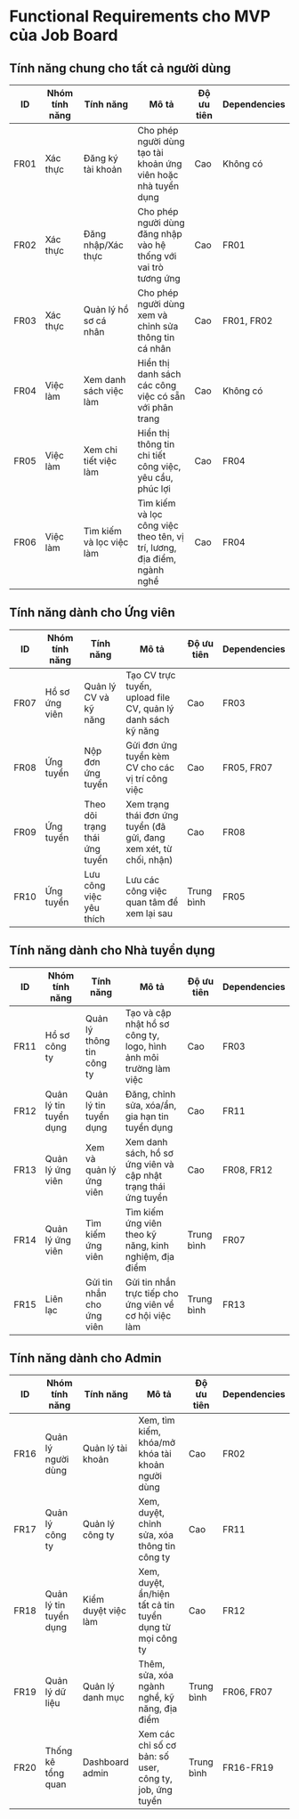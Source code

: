 # Functional Requirements cho MVP của Job Board

## Tính năng chung cho tất cả người dùng

| ID   | Nhóm tính năng | Tính năng                | Mô tả                                                                   | Độ ưu tiên | Dependencies |
| ---- | -------------- | ------------------------ | ----------------------------------------------------------------------- | ---------- | ------------ |
| FR01 | Xác thực       | Đăng ký tài khoản        | Cho phép người dùng tạo tài khoản ứng viên hoặc nhà tuyển dụng          | Cao        | Không có     |
| FR02 | Xác thực       | Đăng nhập/Xác thực       | Cho phép người dùng đăng nhập vào hệ thống với vai trò tương ứng        | Cao        | FR01         |
| FR03 | Xác thực       | Quản lý hồ sơ cá nhân    | Cho phép người dùng xem và chỉnh sửa thông tin cá nhân                  | Cao        | FR01, FR02   |
| FR04 | Việc làm       | Xem danh sách việc làm   | Hiển thị danh sách các công việc có sẵn với phân trang                  | Cao        | Không có     |
| FR05 | Việc làm       | Xem chi tiết việc làm    | Hiển thị thông tin chi tiết công việc, yêu cầu, phúc lợi                | Cao        | FR04         |
| FR06 | Việc làm       | Tìm kiếm và lọc việc làm | Tìm kiếm và lọc công việc theo tên, vị trí, lương, địa điểm, ngành nghề | Cao        | FR04         |

## Tính năng dành cho Ứng viên

| ID   | Nhóm tính năng | Tính năng                     | Mô tả                                                              | Độ ưu tiên | Dependencies |
| ---- | -------------- | ----------------------------- | ------------------------------------------------------------------ | ---------- | ------------ |
| FR07 | Hồ sơ ứng viên | Quản lý CV và kỹ năng         | Tạo CV trực tuyến, upload file CV, quản lý danh sách kỹ năng       | Cao        | FR03         |
| FR08 | Ứng tuyển      | Nộp đơn ứng tuyển             | Gửi đơn ứng tuyển kèm CV cho các vị trí công việc                  | Cao        | FR05, FR07   |
| FR09 | Ứng tuyển      | Theo dõi trạng thái ứng tuyển | Xem trạng thái đơn ứng tuyển (đã gửi, đang xem xét, từ chối, nhận) | Cao        | FR08         |
| FR10 | Ứng tuyển      | Lưu công việc yêu thích       | Lưu các công việc quan tâm để xem lại sau                          | Trung bình | FR05         |

## Tính năng dành cho Nhà tuyển dụng

| ID   | Nhóm tính năng         | Tính năng                 | Mô tả                                                             | Độ ưu tiên | Dependencies |
| ---- | ---------------------- | ------------------------- | ----------------------------------------------------------------- | ---------- | ------------ |
| FR11 | Hồ sơ công ty          | Quản lý thông tin công ty | Tạo và cập nhật hồ sơ công ty, logo, hình ảnh môi trường làm việc | Cao        | FR03         |
| FR12 | Quản lý tin tuyển dụng | Quản lý tin tuyển dụng    | Đăng, chỉnh sửa, xóa/ẩn, gia hạn tin tuyển dụng                   | Cao        | FR11         |
| FR13 | Quản lý ứng viên       | Xem và quản lý ứng viên   | Xem danh sách, hồ sơ ứng viên và cập nhật trạng thái ứng tuyển    | Cao        | FR08, FR12   |
| FR14 | Quản lý ứng viên       | Tìm kiếm ứng viên         | Tìm kiếm ứng viên theo kỹ năng, kinh nghiệm, địa điểm             | Trung bình | FR07         |
| FR15 | Liên lạc               | Gửi tin nhắn cho ứng viên | Gửi tin nhắn trực tiếp cho ứng viên về cơ hội việc làm            | Trung bình | FR13         |

## Tính năng dành cho Admin

| ID   | Nhóm tính năng         | Tính năng           | Mô tả                                                    | Độ ưu tiên | Dependencies |
| ---- | ---------------------- | ------------------- | -------------------------------------------------------- | ---------- | ------------ |
| FR16 | Quản lý người dùng     | Quản lý tài khoản   | Xem, tìm kiếm, khóa/mở khóa tài khoản người dùng         | Cao        | FR02         |
| FR17 | Quản lý công ty        | Quản lý công ty     | Xem, duyệt, chỉnh sửa, xóa thông tin công ty             | Cao        | FR11         |
| FR18 | Quản lý tin tuyển dụng | Kiểm duyệt việc làm | Xem, duyệt, ẩn/hiện tất cả tin tuyển dụng từ mọi công ty | Cao        | FR12         |
| FR19 | Quản lý dữ liệu        | Quản lý danh mục    | Thêm, sửa, xóa ngành nghề, kỹ năng, địa điểm             | Trung bình | FR06, FR07   |
| FR20 | Thống kê tổng quan     | Dashboard admin     | Xem các chỉ số cơ bản: số user, công ty, job, ứng tuyển  | Trung bình | FR16-FR19    |
